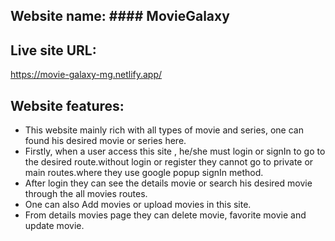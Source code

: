 ## Website name: #### MovieGalaxy

## Live site URL:

https://movie-galaxy-mg.netlify.app/

## Website features:

-  This website mainly rich with all types of movie and series, one can found his desired movie or series here.
-  Firstly, when a user access this site , he/she must login or signIn to go to the desired route.without login or register they cannot go to private or main routes.where they use google popup signIn method.
-  After login they can see the details movie or search his desired movie through the all movies routes.
-  One can also Add movies or upload movies in this site.
-  From details movies page they can delete movie, favorite movie and update movie.
